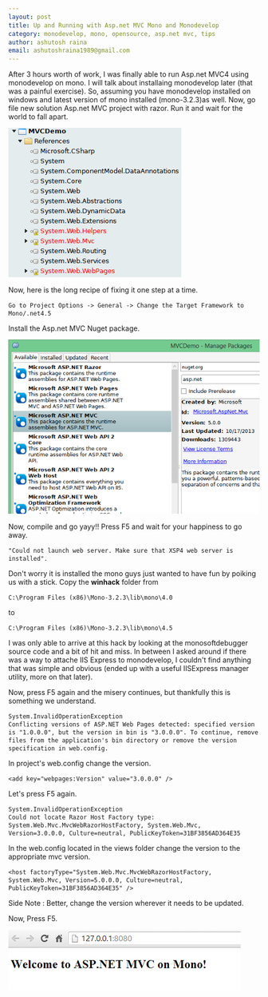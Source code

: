```yaml
---
layout: post
title: Up and Running with Asp.net MVC Mono and Monodevelop
category: monodevelop, mono, opensource, asp.net mvc, tips
author: ashutosh raina
email: ashutoshraina1989@gmail.com
---
```

After 3 hours worth of work, I was finally able to run Asp.net MVC4 using monodevelop on mono. I will talk about installaing monodevelop later (that was a painful exercise). So, assuming you have monodevelop installed on windows and latest version of mono installed (mono-3.2.3)as well. Now, go file new solution Asp.net MVC project with razor. Run it and wait for the world to fall apart.
<!--excerpt-->

![Mono MVC Error](/stylesheets/images/posts/mono-mvc-error.png)

Now, here is the long recipe of fixing it one step at a time. 
    
    Go to Project Options -> General -> Change the Target Framework to Mono/.net4.5

Install the Asp.net MVC Nuget package.

![Nuget Install](/stylesheets/images/posts/nuget-install.png)

Now, compile and go yayy!!
Press F5 and wait for your happiness to go away.

    "Could not launch web server. Make sure that XSP4 web server is installed".

Don't worry it is installed the mono guys just wanted to have fun by poiking us with a stick. Copy the **winhack** folder from 
    
    C:\Program Files (x86)\Mono-3.2.3\lib\mono\4.0
to 
    
    C:\Program Files (x86)\Mono-3.2.3\lib\mono\4.5

I was only able to arrive at this hack by looking at the monosoftdebugger source code and a bit of hit and miss. In between I asked around if there was a way to attache IIS Express to monodevelop, I couldn't find anything that was simple and obvious (ended up with a useful IISExpress manager utility, more on that later).

Now, press F5 again and the misery continues, but thankfully this is something we understand.

    System.InvalidOperationException
    Conflicting versions of ASP.NET Web Pages detected: specified version is "1.0.0.0", but the version in bin is "3.0.0.0". To continue, remove files from the application's bin directory or remove the version specification in web.config.

In project's web.config change the version.

    <add key="webpages:Version" value="3.0.0.0" />

Let's press F5 again.

    System.InvalidOperationException
    Could not locate Razor Host Factory type: System.Web.Mvc.MvcWebRazorHostFactory, System.Web.Mvc, Version=3.0.0.0, Culture=neutral, PublicKeyToken=31BF3856AD364E35

In the web.config located in the views folder change the version to the appropriate mvc version.

    <host factoryType="System.Web.Mvc.MvcWebRazorHostFactory, System.Web.Mvc, Version=5.0.0.0, Culture=neutral, PublicKeyToken=31BF3856AD364E35" />

Side Note : Better, change the version wherever it needs to be updated.

Now, Press F5.

![Success](/stylesheets/images/posts/mvc-mono-success.png)

